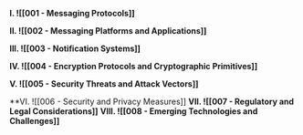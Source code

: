 **I. ![[001 - Messaging Protocols]]**

**II. ![[002 - Messaging Platforms and Applications]]**

**III. ![[003 - Notification Systems]]**


**IV. ![[004 - Encryption Protocols and Cryptographic Primitives]]**

**V. ![[005 - Security Threats and Attack Vectors]]**


**VI. ![[006 - Security and Privacy Measures]] 
**VII. ![[007 - Regulatory and Legal Considerations]]**
**VIII. ![[008 - Emerging Technologies and Challenges]]**
